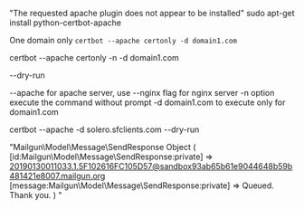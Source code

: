 "The requested apache plugin does not appear to be installed"
sudo apt-get install python-certbot-apache

One domain only
```certbot --apache certonly -d domain1.com```



certbot --apache certonly -n -d domain1.com


--dry-run


--apache for apache server, use --nginx flag for nginx server
-n option execute the command without prompt
-d domain1.com to execute only for domain1.com


certbot --apache -d solero.sfclients.com --dry-run



"Mailgun\Model\Message\SendResponse Object
(
    [id:Mailgun\Model\Message\SendResponse:private] => <20190130011033.1.5F102616FC105D57@sandbox93ab65b61e9044648b59b481421e8007.mailgun.org>
    [message:Mailgun\Model\Message\SendResponse:private] => Queued. Thank you.
)
"